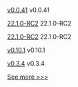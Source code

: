 
[v0.0.41](https://github.com/hyperledger/firefly-cli/releases/tag/v0.0.41) v0.0.41

[22.1.0-RC2](https://github.com/hyperledger/besu/releases/tag/22.1.0-RC2) 22.1.0-RC2

[22.1.0-RC2](https://github.com/hyperledger/besu-docs/releases/tag/22.1.0-RC2) 22.1.0-RC2

[v0.10.1](https://github.com/hyperledger/firefly-dataexchange-https/releases/tag/v0.10.1) v0.10.1

[v0.3.4](https://github.com/hyperledger/indy-vdr/releases/tag/v0.3.4) v0.3.4


[See more >>>](https://start-here.hyperledger.org/releases)
